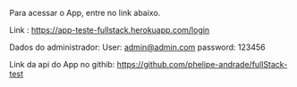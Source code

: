 Para acessar o App, entre no link abaixo.

Link : https://app-teste-fullstack.herokuapp.com/login

Dados do administrador:
User: admin@admin.com
password: 123456

Link da api do App no githib: https://github.com/phelipe-andrade/fullStack-test
